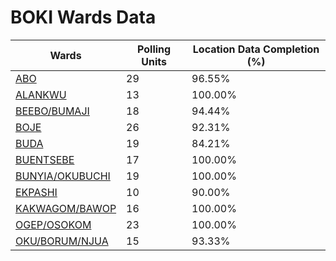 
# BOKI Wards Data

| Wards | Polling Units | Location Data Completion (%) |
| ---- | ----- | ------- |
| [ABO](./wards/2032-abo) | 29 | 96.55% |
| [ALANKWU](./wards/2033-alankwu) | 13 | 100.00% |
| [BEEBO/BUMAJI](./wards/2034-beebo/bumaji) | 18 | 94.44% |
| [BOJE](./wards/2035-boje) | 26 | 92.31% |
| [BUDA](./wards/2036-buda) | 19 | 84.21% |
| [BUENTSEBE](./wards/2037-buentsebe) | 17 | 100.00% |
| [BUNYIA/OKUBUCHI](./wards/2038-bunyia/okubuchi) | 19 | 100.00% |
| [EKPASHI](./wards/2039-ekpashi) | 10 | 90.00% |
| [KAKWAGOM/BAWOP](./wards/2040-kakwagom/bawop) | 16 | 100.00% |
| [OGEP/OSOKOM](./wards/2041-ogep/osokom) | 23 | 100.00% |
| [OKU/BORUM/NJUA](./wards/2042-oku/borum/njua) | 15 | 93.33% |




